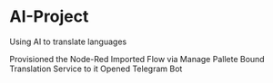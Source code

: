 # AI-Project
Using AI to translate languages


Provisioned the Node-Red
Imported Flow via Manage Pallete
Bound Translation Service to it
Opened Telegram Bot
